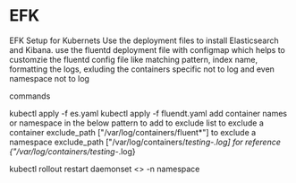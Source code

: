 # EFK
EFK Setup for Kubernets
Use the deployment files to install Elasticsearch and Kibana.
use the fluentd deployment file with configmap which helps to customzie the fluentd config file like matching pattern, index name, formatting the logs, exluding the containers specific not to log and even namespace not to log

commands 

kubectl apply -f es.yaml
kubectl apply -f fluendt.yaml
add container names or namespace in the below pattern to add to exclude list
  to exclude a container
      exclude_path ["/var/log/containers/fluent*"]
  to exclude a namespace
      exclude_path ["/var/log/containers/*_testing_*-*.log] for reference {"/var/log/containers/*_testing_*-*.log}

kubectl rollout restart daemonset <> -n namespace
